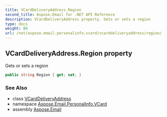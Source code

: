 ```yaml
---
title: VCardDeliveryAddress.Region
second_title: Aspose.Email for .NET API Reference
description: VCardDeliveryAddress property. Gets or sets a region
type: docs
weight: 80
url: /net/aspose.email.personalinfo.vcard/vcarddeliveryaddress/region/
---
```

## VCardDeliveryAddress.Region property

Gets or sets a region

```csharp
public string Region { get; set; }
```

### See Also

* class [VCardDeliveryAddress](../)
* namespace [Aspose.Email.PersonalInfo.VCard](../../vcarddeliveryaddress/)
* assembly [Aspose.Email](../../../)


